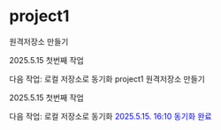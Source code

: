 # project1
원격저장소 만들기

2025.5.15 첫번째 작업

다음 작업: 로컬 저장소로 동기화 project1
원격저장소 만들기

2025.5.15 첫번째 작업

다음 작업: 로컬 저장소로 동기화
<font color=blue>2025.5.15. 16:10 동기화 완료</font>
